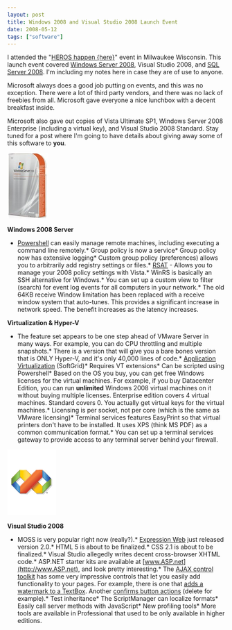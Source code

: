 ```yaml
---
layout: post
title: Windows 2008 and Visual Studio 2008 Launch Event
date: 2008-05-12
tags: ["software"]
---
```


I attended the &quot;[HEROS happen {here}](http://www.microsoft.com/heroeshappenhere/default.mspx)&quot; event in Milwaukee Wisconsin. This launch event covered [Windows Server 2008](http://www.microsoft.com/windowsserver2008/en/us/default.aspx), Visual Studio 2008, and [SQL Server 2008](http://www.microsoft.com/sqlserver/2008/en/us/default.aspx). I'm including my notes here in case they are of use to anyone.

Microsoft always does a good job putting on events, and this was no exception. There were a lot of third party vendors, and there was no lack of freebies from all. Microsoft gave everyone a nice lunchbox with a decent breakfast inside.

Microsoft also gave out copies of Vista Ultimate SP1, Windows Server 2008 Enterprise (including a virtual key), and Visual Studio 2008 Standard. Stay tuned for a post where I'm going to have details about giving away some of this software to **you**.

**![500563220_a2b1f718f9](500563220-a2b1f718f9.jpg)**

**Windows 2008 Server**

*   [Powershell](http://www.microsoft.com/windowsserver2003/technologies/management/powershell/default.mspx) can easily manage remote machines, including executing a command line remotely.*   Group policy is now a service*   Group policy now has extensive logging*   Custom group policy (preferences) allows you to arbitrarily add registry settings or files.*   [RSAT](http://www.microsoft.com/downloads/details.aspx?FamilyId=9FF6E897-23CE-4A36-B7FC-D52065DE9960&amp;displaylang=en) - Allows you to manage your 2008 policy settings with Vista.*   WinRS is basically an SSH alternative for Windows.*   You can set up a custom view to filter (search) for event log events for all computers in your network.*   The old 64KB receive Window limitation has been replaced with a receive window system that auto-tunes. This provides a significant increase in network speed. The benefit increases as the latency increases.  

**Virtualization &amp; Hyper-V**

*   The feature set appears to be one step ahead of VMware Server in many ways. For example, you can do CPU throttling and multiple snapshots.*   There is a version that will give you a bare bones version that is ONLY Hyper-V, and it's only 40,000 lines of code.*   [Application Virtualization](http://www.microsoft.com/systemcenter/softgrid/default.mspx) (SoftGrid)*   Requires VT extensions*   Can be scripted using Powershell*   Based on the OS you buy, you can get free Windows licenses for the virtual machines. For example, if you buy Datacenter Edition, you can run **unlimited** Windows 2008 virtual machines on it without buying multiple licenses. Enterprise edition covers 4 virtual machines. Standard covers 0\. You actually get virtual keys for the virtual machines.*   Licensing is per socket, not per core (which is the same as VMware licensing)*   Terminal services features EasyPrint so that virtual printers don't have to be installed. It uses XPS (think MS PDF) as a common communication format.*   You can set up a terminal services gateway to provide access to any terminal server behind your firewall.  

**![image](image3.png)**

**Visual Studio 2008**

*   MOSS is very popular right now (really?).*   [Expression Web](http://www.microsoft.com/expression/products/overview.aspx?key=web) just released version 2.0\.*   HTML 5 is about to be finalized.*   CSS 2.1 is about to be finalized.*   Visual Studio allegedly writes decent cross-browser XHTML code.*   ASP.NET starter kits are available at [www.ASP.net](http://www.ASP.net), and look pretty interesting.*   The [AJAX control toolkit](http://www.asp.net/ajax/ajaxcontroltoolkit/samples/) has some very impressive controls that let you easily add functionality to your pages. For example, there is one that [adds a watermark to a TextBox](http://www.asp.net/AJAX/AjaxControlToolkit/Samples/TextBoxWatermark/TextBoxWatermark.aspx). Another [confirms button actions](http://www.asp.net/AJAX/AjaxControlToolkit/Samples/ConfirmButton/ConfirmButton.aspx) (delete for example).*   Test inheritance*   The ScriptManager can localize formats*   Easily call server methods with JavaScript*   New profiling tools*   More tools are available in Professional that used to be only available in higher editions.